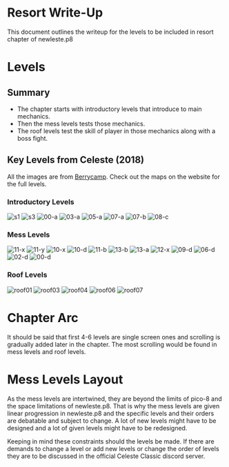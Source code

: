 # Resort Write-Up

This document outlines the writeup for the levels to be included in resort chapter of newleste.p8

# Levels

## Summary

- The chapter starts with introductory levels that introduce to main mechanics.
- Then the mess levels tests those mechanics.
- The roof levels test the skill of player in those mechanics along with a boss fight.

## Key Levels from Celeste (2018)

All the images are from [Berrycamp](https://berrycamp.github.io). Check out the maps on the website for the full levels.

### Introductory Levels

<img src="https://berrycamp.github.io/img/celeste/previews/resort/a/s1.png" alt="s1" />
<img src="https://berrycamp.github.io/img/celeste/previews/resort/a/s3.png" alt="s3" />
<img src="https://berrycamp.github.io/img/celeste/previews/resort/a/00-a.png" alt="00-a" />
<img src="https://berrycamp.github.io/img/celeste/previews/resort/a/03-a.png" alt="03-a" />
<img src="https://berrycamp.github.io/img/celeste/previews/resort/a/05-a.png" alt="05-a" />
<img src="https://berrycamp.github.io/img/celeste/previews/resort/a/07-a.png" alt="07-a" />
<img src="https://berrycamp.github.io/img/celeste/previews/resort/a/07-b.png" alt="07-b" />
<img src="https://berrycamp.github.io/img/celeste/previews/resort/a/08-c.png" alt="08-c" />

### Mess Levels

<img src="https://berrycamp.github.io/img/celeste/previews/resort/a/11-x.png" alt="11-x" />
<img src="https://berrycamp.github.io/img/celeste/previews/resort/a/11-y.png" alt="11-y" />
<img src="https://berrycamp.github.io/img/celeste/previews/resort/a/10-x.png" alt="10-x" />
<img src="https://berrycamp.github.io/img/celeste/previews/resort/a/10-d.png" alt="10-d" />
<img src="https://berrycamp.github.io/img/celeste/previews/resort/a/11-b.png" alt="11-b" />
<img src="https://berrycamp.github.io/img/celeste/previews/resort/a/13-b.png" alt="13-b" />
<img src="https://berrycamp.github.io/img/celeste/previews/resort/a/13-a.png" alt="13-a" />
<img src="https://berrycamp.github.io/img/celeste/previews/resort/a/12-x.png" alt="12-x" />
<img src="https://berrycamp.github.io/img/celeste/previews/resort/a/09-d.png" alt="09-d" />
<img src="https://berrycamp.github.io/img/celeste/previews/resort/a/06-d.png" alt="06-d" />
<img src="https://berrycamp.github.io/img/celeste/previews/resort/a/02-d.png" alt="02-d" />
<img src="https://berrycamp.github.io/img/celeste/previews/resort/a/00-d.png" alt="00-d" />

### Roof Levels

<img src="https://berrycamp.github.io/img/celeste/previews/resort/a/roof01.png" alt="roof01" />
<img src="https://berrycamp.github.io/img/celeste/previews/resort/a/roof03.png" alt="roof03" />
<img src="https://berrycamp.github.io/img/celeste/previews/resort/a/roof04.png" alt="roof04" />
<img src="https://berrycamp.github.io/img/celeste/previews/resort/a/roof06.png" alt="roof06" />
<img src="https://berrycamp.github.io/img/celeste/previews/resort/a/roof07.png" alt="roof07" />

# Chapter Arc

It should be said that first 4-6 levels are single screen ones and scrolling is gradually added later in the chapter. The most scrolling would be found in mess levels and roof levels.

# Mess Levels Layout

As the mess levels are intertwined, they are beyond the limits of pico-8 and the space limitations of newleste.p8.
That is why the mess levels are given linear progression in newleste.p8 and the specific levels and their orders are debatable and subject to change.
A lot of new levels might have to be designed and a lot of given levels might have to be redesigned.

Keeping in mind these constraints should the levels be made.
If there are demands to change a level or add new levels or change the order of levels they are to be discussed in the official Celeste Classic discord server.
